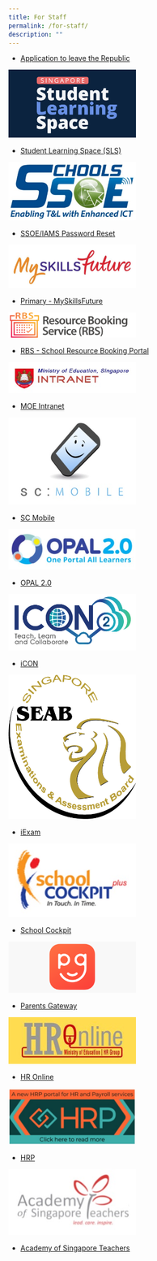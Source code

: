 ```yaml
---
title: For Staff
permalink: /for-staff/
description: ""
---
```

*   [Application to leave the Republic](https://docs.google.com/forms/d/1HnkhDDa37Jp-QST2eNZY9IUe3dmir8RxVQav8zDEUVE/viewform?usp=send_form)

<a href="https://vle.learning.moe.edu.sg/login">
<img src="/images/SLS-Image.png" style="width:50%">
</a>

*   [Student Learning Space (SLS)](https://vle.learning.moe.edu.sg/login)

<a href="https://access.moe.edu.sg/login/login.jsp?bmctx=F0CBAE08CEF826EC3B3B6FECAB3944EF&contextType=external&username=string&miscCookie=secure&max_authn_level=5&password=secure_string&challenge_url=https%3A%2F%2Faccess.moe.edu.sg%2Flogin%2Flogin.jsp&ssoCookie=secure&request_id=-5841164141307742925&authn_try_count=0&locale=en_US&resource_url=https%253A%252F%252Fidentity.moe.edu.sg%252Fidentity">
<img src="/images/SSOE-Image-V2.jpg" style="width:50%">
</a>

*   [SSOE/IAMS Password Reset](https://access.moe.edu.sg/login/login.jsp?bmctx=F0CBAE08CEF826EC3B3B6FECAB3944EF&contextType=external&username=string&miscCookie=secure&max_authn_level=5&password=secure_string&challenge_url=https%3A%2F%2Faccess.moe.edu.sg%2Flogin%2Flogin.jsp&ssoCookie=secure&request_id=-5841164141307742925&authn_try_count=0&locale=en_US&resource_url=https%253A%252F%252Fidentity.moe.edu.sg%252Fidentity)

<a href="https://www.myskillsfuture.gov.sg/content/student/en/primary.html">
<img src="/images/SkillsFutureImage-V2-768x257.jpg" style="width:50%">
</a>

*   [Primary - MySkillsFuture](https://www.myskillsfuture.gov.sg/content/student/en/primary.html)

<a href="https://rbs.avero-tech.com/">
<img src="/images/RBS-Image-768x155.png" style="width:50%">
</a>

*   [RBS - School Resource Booking Portal](https://rbs.avero-tech.com/)


<a href="https://intranet.moe.gov.sg/Pages/Home.aspx">
<img src="/images/MOE-Intranet-V2.jpg" style="width:50%">
</a>

*   [MOE Intranet](https://intranet.moe.gov.sg/Pages/Home.aspx)

<a href="https://scmobile.moe.edu.sg/login">
<img src="/images/SC-Mobile-V2.jpg" style="width:50%">
</a>

*   [SC Mobile](https://scmobile.moe.edu.sg/login)

<a href="https://www.opal2.moe.edu.sg/app/learner">
<img src="/images/Opal-2.jpg" style="width:50%">
</a>

*   [OPAL 2.0](https://www.opal2.moe.edu.sg/)

<a href="https://icon.moe.edu.sg/">
<img src="/images/logo-icon2.png" style="width:50%">
</a>

*   [iCON](https://icon.moe.edu.sg/)


<a href="https://www.seab.gov.sg/">
<img src="/images/SEAB-2.png" style="width:50%">
</a>

*   [iExam](https://www.seab.gov.sg/)

<a href="https://schoolcockpit.moe.gov.sg/">
<img src="/images/school-cockpit.jpg" style="width:50%">
</a>

*   [School Cockpit](https://schoolcockpit.moe.gov.sg/)

<a href="https://pg.moe.edu.sg/">
<img src="/images/Parents-Gateway-V2-768x307.png" style="width:50%">
</a>

*   [Parents Gateway](https://pg.moe.edu.sg/)

<a href="https://intranet.moe.gov.sg/hronline/Pages/Home.aspx">
<img src="/images/MOE-HR-Online-V2.jpg" style="width:50%">
</a>

*   [HR Online](https://intranet.moe.gov.sg/hronline/Pages/Home.aspx)

<a href="https://www.hrp.gov.sg/">
<img src="/images/HRP.jpg" style="width:50%">
</a>

*   [HRP](https://www.hrp.gov.sg/)

<a href="https://academyofsingaporeteachers.moe.edu.sg/">
<img src="/images/Singapore-Teachers-Academy.jpg" style="width:50%">
</a>

*   [Academy of Singapore Teachers](https://academyofsingaporeteachers.moe.edu.sg/)
